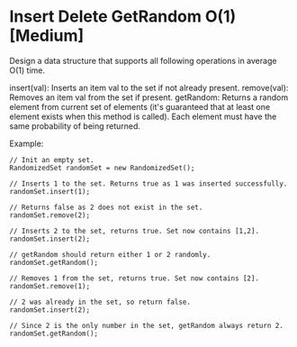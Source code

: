 # Insert Delete GetRandom O(1) [Medium]

Design a data structure that supports all following operations in average O(1) time.

 

insert(val): Inserts an item val to the set if not already present.
remove(val): Removes an item val from the set if present.
getRandom: Returns a random element from current set of elements (it's guaranteed that at least one element exists when this method is called). Each element must have the same probability of being returned.
 

Example:
```
// Init an empty set.
RandomizedSet randomSet = new RandomizedSet();

// Inserts 1 to the set. Returns true as 1 was inserted successfully.
randomSet.insert(1);

// Returns false as 2 does not exist in the set.
randomSet.remove(2);

// Inserts 2 to the set, returns true. Set now contains [1,2].
randomSet.insert(2);

// getRandom should return either 1 or 2 randomly.
randomSet.getRandom();

// Removes 1 from the set, returns true. Set now contains [2].
randomSet.remove(1);

// 2 was already in the set, so return false.
randomSet.insert(2);

// Since 2 is the only number in the set, getRandom always return 2.
randomSet.getRandom();
```
